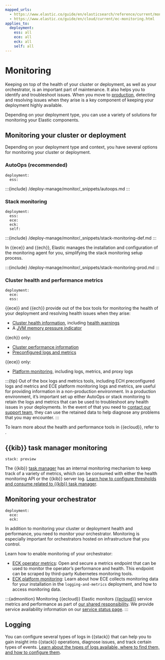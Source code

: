 ```yaml
---
mapped_urls:
  - https://www.elastic.co/guide/en/elasticsearch/reference/current/monitor-elasticsearch-cluster.html
  - https://www.elastic.co/guide/en/cloud/current/ec-monitoring.html
applies_to:
  deployment:
    ess: all
    ece: all
    eck: all
    self: all
---
```


# Monitoring

Keeping on top of the health of your cluster or deployment, as well as your orchestrator, is an important part of maintenance. It also helps you to identify and troubleshoot issues. When you move to [production](/deploy-manage/production-guidance.md), detecting and resolving issues when they arise is a key component of keeping your deployment highly available.

Depending on your deployment type, you can use a variety of solutions for monitoring your Elastic components.

## Monitoring your cluster or deployment

Depending on your deployment type and context, you have several options for monitoring your cluster or deployment.

### AutoOps (recommended)

```{applies_to}
deployment:
  ess:
```

:::{include} /deploy-manage/monitor/_snippets/autoops.md
:::

### Stack monitoring

```{applies_to}
deployment:
  ess:
  ece:
  eck:
  self:
```

:::{include} /deploy-manage/monitor/_snippets/stack-monitoring-def.md
:::

In {{ece}} and {{ech}}, Elastic manages the installation and configuration of the monitoring agent for you, simplifying the stack monitoring setup process.

:::{include} /deploy-manage/monitor/_snippets/stack-monitoring-prod.md
:::

### Cluster health and performance metrics

```{applies_to}
deployment:
  ece:
  ess:
```

{{ece}} and {{ech}} provide out of the box tools for monitoring the health of your deployment and resolving health issues when they arise: 

* [Cluster health information](/deploy-manage/monitor/cloud-health-perf.md#ec-es-cluster-health), including [health warnings](/deploy-manage/monitor/cloud-health-perf.md#ec-es-health-warnings)
* A [JVM memory pressure indicator](/deploy-manage/monitor/ec-memory-pressure.md)

{{ech}} only:
* [Cluster performance information](/deploy-manage/monitor/access-performance-metrics-on-elastic-cloud.md)
* [Preconfigured logs and metrics](/deploy-manage/monitor/cloud-health-perf.md#ec-es-health-preconfigured)

{{ece}} only:
* [Platform monitoring](/deploy-manage/monitor/orchestrators/ece-platform-monitoring.md), including logs, metrics, and proxy logs

:::{tip}
Out of the box logs and metrics tools, including ECH preconfigured logs and metrics and ECE platform monitoring logs and metrics, are useful for providing information in a non-production environment. In a production environment, it’s important set up either AutoOps or stack monitoring to retain the logs and metrics that can be used to troubleshoot any health issues in your deployments. In the event of that you need to [contact our support team](/troubleshoot/index.md#contact-us), they can use the retained data to help diagnose any problems that you may encounter.
:::

To learn more about the health and performance tools in {{ecloud}}, refer to [](/deploy-manage/monitor/cloud-health-perf.md).

## {{kib}} task manager monitoring

```{applies_to}
stack: preview
```
The {{kib}} [task manager](/deploy-manage/distributed-architecture/kibana-tasks-management.md) has an internal monitoring mechanism to keep track of a variety of metrics, which can be consumed with either the health monitoring API or the {{kib}} server log. [Learn how to configure thresholds and consume related to {{kib}} task manager](/deploy-manage/monitor/kibana-task-manager-health-monitoring.md).

## Monitoring your orchestrator
```{applies_to}
deployment:
  ece:
  eck:
```

In addition to monitoring your cluster or deployment health and performance, you need to monitor your orchestrator. Monitoring is especially important for orchestrators hosted on infrastructure that you control.

Learn how to enable monitoring of your orchestrator:

* [ECK operator metrics](/deploy-manage/monitor/orchestrators/eck-metrics-configuration.md): Open and secure a metrics endpoint that can be used to monitor the operator’s performance and health. This endpoint can be scraped by third-party Kubernetes monitoring tools.
* [ECK platform monitoring](/deploy-manage/monitor/orchestrators/ece-platform-monitoring.md): Learn about how ECE collects monitoring data for your installation in the `logging-and-metrics` deployment, and how to access monitoring data.

:::{admonition} Monitoring {{ecloud}}
Elastic monitors [{{ecloud}}](/deploy-manage/deploy/elastic-cloud.md) service metrics and performance as part of [our shared responsibility](https://www.elastic.co/cloud/shared-responsibility). We provide service availability information on our [service status page](/deploy-manage/cloud-organization/service-status.md).
:::

## Logging

You can configure several types of logs in {{stack}} that can help you to gain insight into {{stack}} operations, diagnose issues, and track certain types of events. [Learn about the types of logs available, where to find them, and how to configure them](/deploy-manage/monitor/logging-configuration.md).
